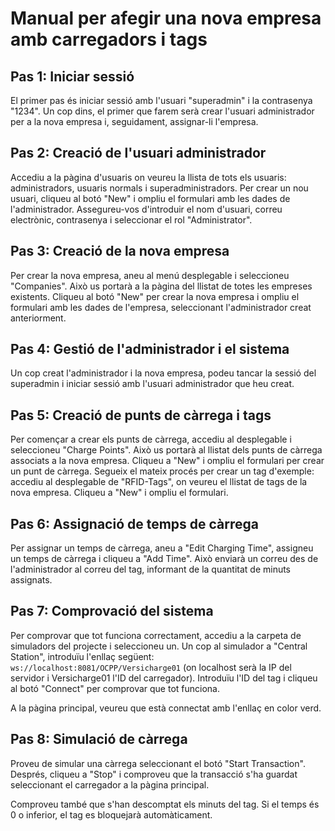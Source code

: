 # Manual per afegir una nova empresa amb carregadors i tags

## Pas 1: Iniciar sessió 

El primer pas és iniciar sessió amb l'usuari "superadmin" i la contrasenya "1234". Un cop dins, el primer que farem serà crear l'usuari administrador per a la nova empresa i, seguidament, assignar-li l'empresa.

## Pas 2: Creació de l'usuari administrador 

Accediu a la pàgina d'usuaris on veureu la llista de tots els usuaris: administradors, usuaris normals i superadministradors. Per crear un nou usuari, cliqueu al botó "New" i ompliu el formulari amb les dades de l'administrador. Assegureu-vos d'introduir el nom d'usuari, correu electrònic, contrasenya i seleccionar el rol "Administrator".

## Pas 3: Creació de la nova empresa 

Per crear la nova empresa, aneu al menú desplegable i seleccioneu "Companies". Això us portarà a la pàgina del llistat de totes les empreses existents. Cliqueu al botó "New" per crear la nova empresa i ompliu el formulari amb les dades de l'empresa, seleccionant l'administrador creat anteriorment.

## Pas 4: Gestió de l'administrador i el sistema 

Un cop creat l'administrador i la nova empresa, podeu tancar la sessió del superadmin i iniciar sessió amb l'usuari administrador que heu creat.

## Pas 5: Creació de punts de càrrega i tags 

Per començar a crear els punts de càrrega, accediu al desplegable i seleccioneu "Charge Points". Això us portarà al llistat dels punts de càrrega associats a la nova empresa. Cliqueu a "New" i ompliu el formulari per crear un punt de càrrega.
Segueix el mateix procés per crear un tag d'exemple: accediu al desplegable de "RFID-Tags", on veureu el llistat de tags de la nova empresa. Cliqueu a "New" i ompliu el formulari.

## Pas 6: Assignació de temps de càrrega 

Per assignar un temps de càrrega, aneu a "Edit Charging Time", assigneu un temps de càrrega i cliqueu a "Add Time". Això enviarà un correu des de l'administrador al correu del tag, informant de la quantitat de minuts assignats.

## Pas 7: Comprovació del sistema 

Per comprovar que tot funciona correctament, accediu a la carpeta de simuladors del projecte i seleccioneu un. Un cop al simulador a "Central Station", introduïu l'enllaç següent: `ws://localhost:8081/OCPP/Versicharge01` (on localhost serà la IP del servidor i Versicharge01 l'ID del carregador). Introduïu l'ID del tag i cliqueu al botó "Connect" per comprovar que tot funciona.

A la pàgina principal, veureu que està connectat amb l'enllaç en color verd.

## Pas 8: Simulació de càrrega 

Proveu de simular una càrrega seleccionant el botó "Start Transaction". Després, cliqueu a "Stop" i comproveu que la transacció s'ha guardat seleccionant el carregador a la pàgina principal.

Comproveu també que s'han descomptat els minuts del tag. Si el temps és 0 o inferior, el tag es bloquejarà automàticament.
